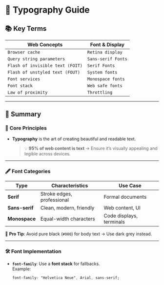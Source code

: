 # 🎨 Typography Guide

## 📚 Key Terms

| **Web Concepts**                 | **Font & Display** |
| -------------------------------- | ------------------ |
| `Browser cache`                  | `Retina display`   |
| `Query string parameters`        | `Sans-serif Fonts` |
| `Flash of invisible text (FOIT)` | `Serif Fonts`      |
| `Flash of unstyled text (FOUT)`  | `System fonts`     |
| `Font services`                  | `Monospace fonts`  |
| `Font stack`                     | `Web safe fonts`   |
| `Law of proximity`               | `Throttling`       |

---

## 📝 Summary

### 🌟 **Core Principles**

- **Typography** is the art of creating beautiful and readable text.
  > 💡 **95% of web content is text** → Ensure it’s visually appealing and legible across devices.

---

### 🖋️ **Font Categories**

| Type           | Characteristics            | Use Case                 |
| -------------- | -------------------------- | ------------------------ |
| **Serif**      | Stroke edges, professional | Formal documents         |
| **Sans-serif** | Clean, modern, friendly    | Web content, UI          |
| **Monospace**  | Equal-width characters     | Code displays, terminals |

🔔 **Pro Tip**: Avoid pure black (`#000`) for body text → Use dark grey instead.

---

### 🛠️ **Font Implementation**

- **`font-family`**: Use a **font stack** for fallbacks.  
  Example:
  ```css
  font-family: "Helvetica Neue", Arial, sans-serif;
  ```
